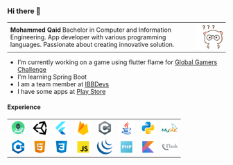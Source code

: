 ### Hi there 👋


<table>
    <tr>
        <td>
        <strong>Mohammed Qaid</strong> Bachelor in Computer and Information Engineering. App developer with various programming languages. Passionate about creating innovative solution.</td>
        <td><img src="gifs/glasses-confuse.gif" /></td>
    </tr>
</table>

- I’m currently working on a game using flutter flame for [Global Gamers Challenge](https://globalgamers.devpost.com/)
- I'm learning Spring Boot
- I am a team member at [IBBDevs](https://www.facebook.com/IBBDevs/)
- I have some apps at [Play Store](https://play.google.com/store/apps/developer?id=MoAmri)

#### Experience
<table>
    <tr>
        <td>
            <img src="icons/icons8-android-studio-96.png" title="Android" width="36" />
        </td>
        <td>
            <img src="icons/icons8-unity-100.png" title="Unity" width="36" />
        </td>
        <td>
            <img src="icons/icons8-flutter-96.png" title="Flutter" width="36" />
        </td>
        <td>
            <img src="icons/icons8-firebase-96.png" title="Firebase" width="36" />
        </td>
        <td>
            <img src="icons/icons8-c-sharp-logo-96.png" title="C#" width="36" />
        </td>
        <td>
            <img src="icons/icons8-java-96.png" title="Java" width="36" />
        </td>
        <td>
            <img src="icons/icons8-python-96.png" title="Python" width="36" />
        </td>
        <td>
            <img src="icons/icons8-mysql-logo-96.png" title="MySQL" width="36" />
        </td>
    </tr>
    <tr>
        <td>
            <img src="icons/icons8-c++-96.png" title="C++" width="36" />
        </td>
        <td>
            <img src="icons/icons8-html-5-96.png" title="HTML" width="36" />
        </td>
        <td>
            <img src="icons/icons8-css3-96.png" title="CSS" width="36" />
        </td>
        <td>
            <img src="icons/icons8-javascript-96.png" title="JavaScript" width="36" />
        </td>
        <td>
            <img src="icons/icons8-jquery-is-a-javascript-library-designed-to-simplify-html-96.png" title="JQuery"
                width="36" />
        </td>
        <td>
            <img src="icons/icons8-php-96.png" title="PHP" width="36" />
        </td>
        <td>
            <img src="icons/icons8-kotlin-96.png" title="Kotlin" width="36" />
        </td>
        <td>
            <img src="icons/icons8-flask-96.png" title="Flask" width="36" />
        </td>
    </tr>
</table>